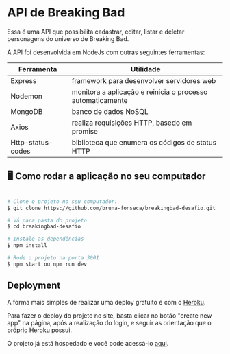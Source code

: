 # API de Breaking Bad

Essa é uma API que possibilita cadastrar, editar, listar e deletar personagens do universo de Breaking Bad.

A API foi desenvolvida em NodeJs com outras seguintes ferramentas:

Ferramenta   | Utilidade
--------- | ------
Express | framework para desenvolver servidores web
Nodemon | monitora a aplicação e reinicia o processo automaticamente
MongoDB | banco de dados NoSQL
Axios | realiza requisições HTTP, basedo em promise
Http-status-codes | biblioteca que enumera os códigos de status HTTP

## 🖥️ Como rodar a aplicação no seu computador

```bash

# Clone o projeto no seu computador:
$ git clone https://github.com/bruna-fonseca/breakingbad-desafio.git

# Vá para pasta do projeto
$ cd breakingbad-desafio

# Instale as dependências
$ npm install

# Rode o projeto na porta 3001
$ npm start ou npm run dev
```
## Deployment

A forma mais simples de realizar uma deploy gratuito é com o [Heroku](https://www.heroku.com/).

Para fazer o deploy do projeto no site, basta clicar no botão "create new app" na página, após a realização do login, e seguir as orientação que o próprio Heroku possui.

O projeto já está hospedado e você pode acessá-lo [aqui](https://breaking-bad-api.herokuapp.com/).